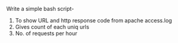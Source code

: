 Write a simple bash script-

1) To show URL and http response code from apache access.log
2) Gives count of each uniq urls
3) No. of requests per hour

